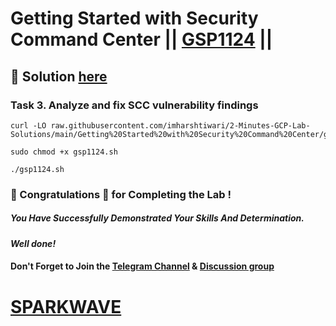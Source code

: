# Getting Started with Security Command Center || [GSP1124](https://www.cloudskillsboost.google/focuses/71933?parent=catalog) ||

## 🔑 Solution [here](https://www.youtube.com/@sparkwave.01)

### Task 3. Analyze and fix SCC vulnerability findings

```
curl -LO raw.githubusercontent.com/imharshtiwari/2-Minutes-GCP-Lab-Solutions/main/Getting%20Started%20with%20Security%20Command%20Center/gsp1124.sh

sudo chmod +x gsp1124.sh

./gsp1124.sh
```

### 🐼 Congratulations 🎉 for Completing the Lab !

##### *You Have Successfully Demonstrated Your Skills And Determination.*

#### *Well done!*

#### Don't Forget to Join the [Telegram Channel](https://t.me/sparkwave.01) & [Discussion group](https://t.me/sparkwave.01chats)

# [SPARKWAVE](https://www.youtube.com/@sparkwave.01)
